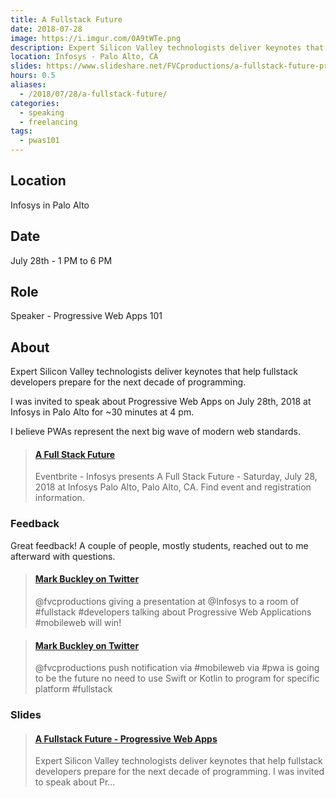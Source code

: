 ```yaml
---
title: A Fullstack Future
date: 2018-07-28
image: https://i.imgur.com/0A9tWTe.png
description: Expert Silicon Valley technologists deliver keynotes that help full stack developers prepare for the next decade of programming. 💭
location: Infosys - Palo Alto, CA
slides: https://www.slideshare.net/FVCproductions/a-fullstack-future-progressive-web-apps
hours: 0.5
aliases:
  - /2018/07/28/a-fullstack-future/
categories:
  - speaking
  - freelancing
tags:
  - pwas101
---
```


## Location

Infosys in Palo Alto

## Date

July 28th - 1 PM to 6 PM

## Role

Speaker - Progressive Web Apps 101

## About

Expert Silicon Valley technologists deliver keynotes that help fullstack developers prepare for the next decade of programming.

I was invited to speak about Progressive Web Apps on July 28th, 2018 at Infosys in Palo Alto for ~30 minutes at 4 pm.

I believe PWAs represent the next big wave of modern web standards.

<blockquote class="embedly-card"><h4><a href="https://www.eventbrite.co.uk/e/a-full-stack-future-registration-47706682973#">A Full Stack Future</a></h4><p>Eventbrite - Infosys presents A Full Stack Future - Saturday, July 28, 2018 at Infosys Palo Alto, Palo Alto, CA. Find event and registration information.</p></blockquote>
<script async src="//cdn.embedly.com/widgets/platform.js" charset="UTF-8"></script>

### Feedback

Great feedback! A couple of people, mostly students, reached out to me afterward with questions.

<blockquote class="embedly-card"><h4><a href="https://twitter.com/spiritandwine/status/1023334183249145856">Mark Buckley on Twitter</a></h4><p>@fvcproductions giving a presentation at @Infosys to a room of #fullstack #developers talking about Progressive Web Applications #mobileweb will win!</p></blockquote>
<script async src="//cdn.embedly.com/widgets/platform.js" charset="UTF-8"></script>

<blockquote class="embedly-card"><h4><a href="https://twitter.com/spiritandwine/status/1023335230533332992">Mark Buckley on Twitter</a></h4><p>@fvcproductions push notification via #mobileweb via #pwa is going to be the future no need to use Swift or Kotlin to program for specific platform #fullstack</p></blockquote>
<script async src="//cdn.embedly.com/widgets/platform.js" charset="UTF-8"></script>

### Slides

<blockquote class="embedly-card"><h4><a href="https://www.slideshare.net/FVCproductions/a-fullstack-future-progressive-web-apps">A Fullstack Future - Progressive Web Apps</a></h4><p>Expert Silicon Valley technologists deliver keynotes that help fullstack developers prepare for the next decade of programming. I was invited to speak about Pr...</p></blockquote>
<script async src="//cdn.embedly.com/widgets/platform.js" charset="UTF-8"></script>

<!-- > To Note

I had a feeling from the way everything was setup that the company hosting this event was a little sketchy/off. Also, it's Infosys so it's a pretty crappy company...

https://www.glassdoor.co.uk/Overview/Working-at-Recruitd-EI_IE2149890.11,19.htm -->
